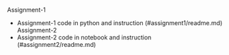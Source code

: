 Assignment-1
- Assignment-1 code in python and instruction (#assignment1/readme.md)
Assignment-2
- Assignment-2 code in notebook and instruction (#assignment2/readme.md)
